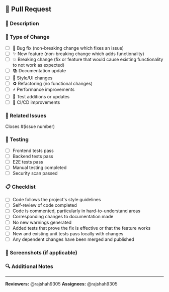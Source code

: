## 🚀 Pull Request

### 📝 Description
<!-- Provide a brief description of the changes made -->

### 🎯 Type of Change
- [ ] 🐛 Bug fix (non-breaking change which fixes an issue)
- [ ] ✨ New feature (non-breaking change which adds functionality)
- [ ] 💥 Breaking change (fix or feature that would cause existing functionality to not work as expected)
- [ ] 📚 Documentation update
- [ ] 🎨 Style/UI changes
- [ ] ♻️ Refactoring (no functional changes)
- [ ] ⚡ Performance improvements
- [ ] 🧪 Test additions or updates
- [ ] 🔧 CI/CD improvements

### 🔗 Related Issues
<!-- Link to any related issues -->
Closes #(issue number)

### 🧪 Testing
- [ ] Frontend tests pass
- [ ] Backend tests pass
- [ ] E2E tests pass
- [ ] Manual testing completed
- [ ] Security scan passed

### 📋 Checklist
- [ ] Code follows the project's style guidelines
- [ ] Self-review of code completed
- [ ] Code is commented, particularly in hard-to-understand areas
- [ ] Corresponding changes to documentation made
- [ ] No new warnings generated
- [ ] Added tests that prove the fix is effective or that the feature works
- [ ] New and existing unit tests pass locally with changes
- [ ] Any dependent changes have been merged and published

### 📸 Screenshots (if applicable)
<!-- Add screenshots to help explain your changes -->

### 🔍 Additional Notes
<!-- Any additional information that reviewers should know -->

---

**Reviewers:** @rajshah9305
**Assignees:** @rajshah9305 